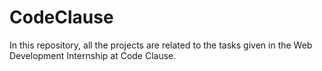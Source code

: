# CodeClause
In this repository, all the projects are related to the tasks given in the Web Development Internship at Code Clause.
